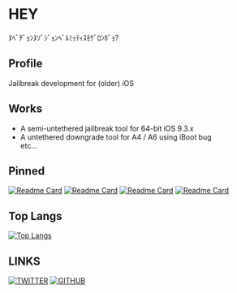 # HEY
ﾇﾍﾞﾁﾞｮﾝﾇｿﾞｼﾞｮﾝﾍﾞﾙﾐｯﾃｨｽﾓｹﾞﾛﾝﾎﾞｮ?  

## Profile
Jailbreak development for (older) iOS  

## Works
- A semi-untethered jailbreak tool for 64-bit iOS 9.3.x  
- A untethered downgrade tool for A4 / A6 using iBoot bug  
etc...  

## Pinned
[![Readme Card](https://github-readme-stats.vercel.app/api/pin/?username=dora2-iOS&repo=iPwnder32&theme=midnight-purple)](https://github.com/dora2-iOS/iPwnder32)
[![Readme Card](https://github-readme-stats.vercel.app/api/pin/?username=dora2-iOS&repo=ra1npoc&theme=midnight-purple)](https://github.com/dora2-iOS/ra1npoc)
[![Readme Card](https://github-readme-stats.vercel.app/api/pin/?username=dora2-iOS&repo=CPBypass2&theme=midnight-purple)](https://github.com/dora2-iOS/CPBypass2)
[![Readme Card](https://github-readme-stats.vercel.app/api/pin/?username=dora2-iOS&repo=B3nto&theme=midnight-purple)](https://github.com/dora2-iOS/B3nto)
  
  
## Top Langs
[![Top Langs](https://github-readme-stats.vercel.app/api/top-langs/?username=dora2-iOS&layout=compact&theme=midnight-purple)](https://github.com/dora2-iOS)  


## LINKS
[![TWITTER](https://img.shields.io/twitter/follow/dora2ios?label=Twitter&logo=twitter&style=flat)](https://www.twitter.com/dora2ios)
[![GITHUB](https://img.shields.io/github/followers/dora2-iOS?label=GitHub&logo=github&style=flat)](https://github.com/dora2-iOS)  

